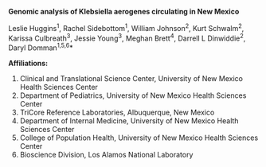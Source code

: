 **Genomic analysis of Klebsiella aerogenes circulating in New Mexico**

Leslie Huggins<sup>1</sup>, Rachel Sidebottom<sup>1</sup>, William Johnson<sup>2</sup>, Kurt Schwalm<sup>2</sup>, Karissa Culbreath<sup>3</sup>, Jessie Young<sup>3</sup>, Meghan Brett<sup>4</sup>, Darrell L Dinwiddie<sup>2</sup>, Daryl Domman<sup>1,5,6</sup>*   

**Affiliations:**
1. Clinical and Translational Science Center, University of New Mexico Health Sciences Center
2. Department of Pediatrics, University of New Mexico Health Sciences Center
3. TriCore Reference Laboratories, Albuquerque, New Mexico
4. Department of Internal Medicine, University of New Mexico Health Sciences Center
5. College of Population Health, University of New Mexico Health Sciences Center
6. Bioscience Division, Los Alamos National Laboratory

